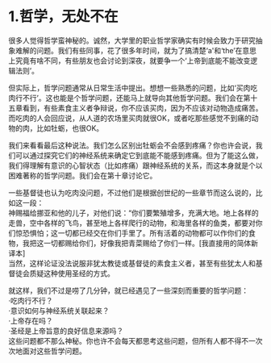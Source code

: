 # 1.哲学，无处不在

很多人觉得哲学蛮神秘的。诚然，大学里的职业哲学家确实有时候会致力于研究抽象难解的问题。我们有些同事，花了很多年时间，就为了搞清楚‘a'和‘the’在意思上究竟有啥不同，有些朋友也会讨论到深夜，就要争一个‘上帝到底能不能改变逻辑法则’。  
  
 但实际上，哲学问题通常从日常生活中提出。想想一些熟悉的问题，比如‘买肉吃肉行不行’。这也能是个哲学问题，还能马上就导向其他哲学问题。我们会在第十五章看到，有些素食主义者争辩说，你不应该买肉，因为不应该对动物造成痛苦。而吃肉的人会回应说，从人道的农场里买肉就很OK，或者吃那些感觉不到痛的动物的肉，比如牡蛎，也很OK。  
  
 我们来看看最后这种说法。我们怎么区别出牡蛎会不会感到疼痛？你也许会说，我们可以通过探究它们的神经系统来确定它到底能不能感到疼痛。但为了能这么做，我们得理解有意识的心智状态（比如疼痛）跟神经系统的关系，而这本身就是个以困难著称的哲学问题。我们会在第十章讨论它。  
  
 一些基督徒也认为吃肉没问题，不过他们是根据创世纪的一些章节而这么说的，比如这一段：  
 神赐福给挪亚和他的儿子，对他们说：“你们要繁殖增多，充满大地。地上各样的走兽，空中各样的飞鸟，甚至地上各样爬行的动物，和海里各样的鱼类，都要对你们惊恐惧怕；这一切都已经交在你们手里了。所有活着的动物都可以作你们的食物，我把这一切都赐给你们，好像我把青菜赐给了你们一样。\[我直接用的简体新译本\]  
 当然，这样论证没法说服非犹太教徒或基督徒的素食主义者，甚至有些犹太人和基督徒会质疑这种使用圣经的方式。  
  
 就这样，我们不过是唠了几分钟，就已经遇见了一些深刻而重要的哲学问题：  
 ·吃肉行不行？  
 ·意识如何与神经系统关联起来？  
 ·上帝存在吗？  
 ·圣经是上帝旨意的良好信息来源吗？  
 这些问题都不那么神秘。你也许不会每天都思考这些问题，但所有人都不得不一次次地面对这些哲学问题。

